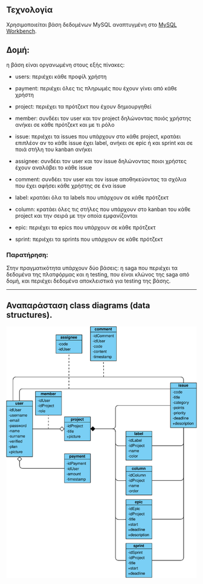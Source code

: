 ## Τεχνολογία

Χρησιμοποιείται βάση δεδομένων MySQL αναπτυγμένη στο [MySQL Workbench](https://www.mysql.com/products/workbench/).

## Δομή:

η βάση είναι οργανωμένη στους εξής πίνακες:

- users: περιέχει κάθε προφίλ χρήστη

- payment: περιέχει όλες τις πληρωμές που έχουν γίνει από κάθε χρήστη

- project: περιέχει τα πρότζεκτ που έχουν δημιουργηθεί

- member: συνδέει τον user και τον project δηλώνοντας ποιός χρήστης ανήκει σε κάθε πρότζεκτ και με τι ρόλο

- issue: περιέχει τα issues που υπάρχουν στο κάθε project, κρατάει επιπλέον αν το κάθε issue έχει label, ανήκει σε epic ή και sprint και σε ποιά στήλη του kanban ανήκει

- assignee: συνδέει τον user και τον issue δηλώνοντας ποιοι χρήστες έχουν αναλάβει το κάθε issue

- comment: συνδέει τον user και τον issue αποθηκεύοντας τα σχόλια που έχει αφήσει κάθε χρήστης σε ένα issue

- label: κρατάει όλα τα labels που υπάρχουν σε κάθε πρότζεκτ

- column: κρατάει όλες τις στήλες που υπάρχουν στο kanban του κάθε project και την σειρά με την οποία εμφανίζονται

- epic: περιέχει τα epics που υπάρχουν σε κάθε πρότζεκτ

- sprint: περιέχει τα sprints που υπάρχουν σε κάθε πρότζεκτ

### Παρατήρηση:

Στην πραγματικότητα υπάρχουν δύο βάσεις: η saga που περιέχει τα δεδομένα της πλατφόρμας και η testing, που είναι κλώνος της saga από δομή, και περιέχει δεδομένα αποκλειστικά για testing της βάσης.

---

## Αναπαράσταση class diagrams (data structures).

![Class Diagrams](ClassDiagrams.svg)
